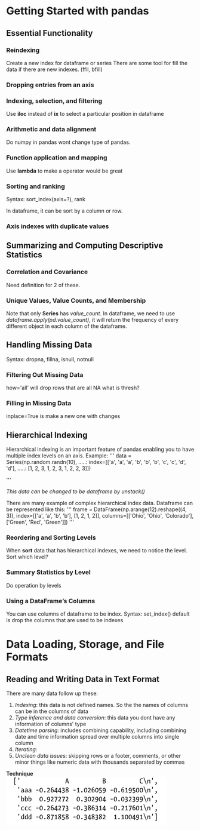 # Getting Started with pandas

## Essential Functionality 
### Reindexing
Create a new index for dataframe or series
There are some tool for fill the data if there are new indexes. (ffil, bfill)

### Dropping entries from an axis

### Indexing, selection, and filtering
Use **iloc** instead of **ix** to select a particular position in dataframe

### Arithmetic and data alignment
Do numpy in pandas wont change type of pandas.

### Function application and mapping
Use **lambda** to make a operator would be great

### Sorting and ranking
Syntax: sort_index(axis=?), rank

In dataframe, it can be sort by a column or row.

### Axis indexes with duplicate values



## Summarizing and Computing Descriptive Statistics
### Correlation and Covariance
Need definition for 2 of these.

### Unique Values, Value Counts, and Membership
Note that only **Series** has *value_count*. In dataframe, we need to use *dataframe.apply(pd.value_count)*, it will return the frequency of every different object in each column of the dataframe.


## Handling Missing Data
Syntax: dropna, fillna, isnull, notnull
### Filtering Out Missing Data
how='all' will drop rows that are all NA
what is thresh?

### Filling in Missing Data
inplace=True is make a new one with changes


## Hierarchical Indexing
Hierarchical indexing is an important feature of pandas enabling you to have multiple index levels on an axis.
Example:
'''
data = Series(np.random.randn(10),
.....:		index=[['a', 'a', 'a', 'b', 'b', 'b', 'c', 'c', 'd', 'd'],
.....:			[1, 2, 3, 1, 2, 3, 1, 2, 2, 3]])

'''

*This data can be changed to be dataframe by unstack()*

There are many example of complex hierarchical index data.
Dataframe can be represented like this:
'''
frame = DataFrame(np.arange(12).reshape((4, 3)),
 			index=[['a', 'a', 'b', 'b'], [1, 2, 1, 2]],
 			columns=[['Ohio', 'Ohio', 'Colorado'],
 				['Green', 'Red', 'Green']])
'''


### Reordering and Sorting Levels
When **sort** data that has hierarchical indexes, we need to notice the level. Sort which level?

### Summary Statistics by Level
Do operation by levels

### Using a DataFrame’s Columns
You can use columns of dataframe to be index. Syntax: set_index() default is drop the columns that are used to be indexes

# Data Loading, Storage, and File Formats

## Reading and Writing Data in Text Format
There are many data follow up these:
1. *Indexing*: this data is not defined names. So the the names of columns can be in the columns of data
2. *Type inference and data conversion*: this data you dont have any information of columns' type 
3. *Datetime parsing*: includes combining capability, including combining date and time information spread over multiple columns into single column
4. *Iterating*:
5. *Unclean data issues*: skipping rows or a footer, comments, or other minor things like numeric data with thousands separated by commas


**Technique**
![image](pic/data_with_special_character.png)
